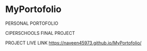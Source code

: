 # MyPortofolio
PERSONAL PORTOFOLIO

CIPERSCHOOLS FINAL PROJECT

PROJECT LIVE LINK https://naveen45973.github.io/MyPortofolio/

